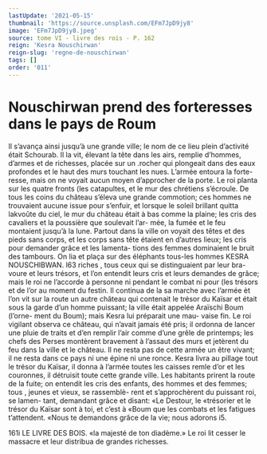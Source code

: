 ```yaml
---
lastUpdate: '2021-05-15'
thumbnail: 'https://source.unsplash.com/EFm7JpD9jy8'
image: 'EFm7JpD9jy8.jpeg'
source: tome VI - livre des rois - P. 162
reign: 'Kesra Nouschirwan'
reign-slug: 'regne-de-nouschirwan'
tags: []
order: '011'
---
```


# Nouschirwan prend des forteresses dans le pays de Roum

Il s’avança ainsi jusqu’à une grande ville; le nom
de ce lieu plein d’activité était Schourab. Il la vit,
élevant la tête dans les airs, remplie d’hommes, d’armes et de richesses, placée sur un .rocher qui plongeait dans des eaux profondes et le haut des murs touchant les nues. L’armée entoura la forte-
resse, mais on ne voyait aucun moyen d’approcher
de la porte. Le roi planta sur les quatre fronts (les catapultes, et le mur des chrétiens s’écroule. De tous
les coins du château s’éleva une grande commotion;
ces hommes ne trouvaient aucune issue pour s’enfuir,
et lorsque le soleil brillant quitta lakvoûte du ciel, le mur du château était à bas comme la plaine; les
cris des cavaliers et la poussière que soulevait l’ar-
mée, la fumée et le feu montaient jusqu’à la lune.
Partout dans la ville on voyait des têtes et des pieds sans corps, et les corps sans tête étaient en d’autres
lieux; les cris pour demander grâce et les lamenta-
tions des femmes dominaient le bruit des tambours. On lia et plaça sur des éléphants tous-les hommes
KESRA NOUSCHIBWAN. l63 riches , tous ceux qui se distinguaient par leur bra-
voure et leurs trésors, et l’on entendit leurs cris et leurs demandes de grâce; mais le roi ne l’accorde à personne ni pendant le combat ni pour (les trésors et de l’or au moment du festin.
Il continua de la sa marche avec l’armée èt l’on
vit sur la route un autre château qui contenait le trésor du Kaïsar et était sous la garde d’un homme puissant; la ville était appelée Araïschi Boum (l’orne-
ment du Boum); mais Kesra lui préparait une mau- vaise fin. Le roi vigilant observa ce château, qui n’avait jamais été pris; il ordonna de lancer une
pluie de traits et d’en remplir l’air comme d’une
grêle de printemps; les chefs des Perses montèrent bravement à l’assaut des murs et jetèrent du feu dans la ville et le château. Il ne resta pas de cette armée un être vivant; il ne resta dans ce pays ni une épine ni une ronce. Kesra livra au pillage tout le
trésor du Kaïsar, il donna à l’armée toutes les caisses
remle d’or et les couronnes, il détruisit toute cette
grande ville. Les habitants prirent la route de la
fuite; on entendit les cris des enfants, des hommes
et des femmes; tous , jeunes et vieux, se rassemblè-
rent et s’approchèrent du puissant roi, se lamen-
tant, demandant grâce et disant: «Le Destour, le «trésorier et le trésor du Kaïsar sont à toi, et c’est à
«Boum que les combats et les fatigues t’attendent. «Nous te demandons grâce de la vie; nous adorons
i5.

161i LE LIVRE DES BOIS.
«la majesté de ton diadème.» Le roi lit cesser le
massacre et leur distribua de grandes richesses.
